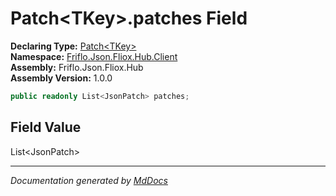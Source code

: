 ﻿<!--  
  <auto-generated>   
    The contents of this file were generated by a tool.  
    Changes to this file may be list if the file is regenerated  
  </auto-generated>   
-->

# Patch\<TKey\>.patches Field

**Declaring Type:** [Patch\<TKey\>](../index.md)  
**Namespace:** [Friflo.Json.Fliox.Hub.Client](../../index.md)  
**Assembly:** Friflo.Json.Fliox.Hub  
**Assembly Version:** 1.0.0

```csharp
public readonly List<JsonPatch> patches;
```

## Field Value

List\<JsonPatch\>

___

*Documentation generated by [MdDocs](https://github.com/ap0llo/mddocs)*
